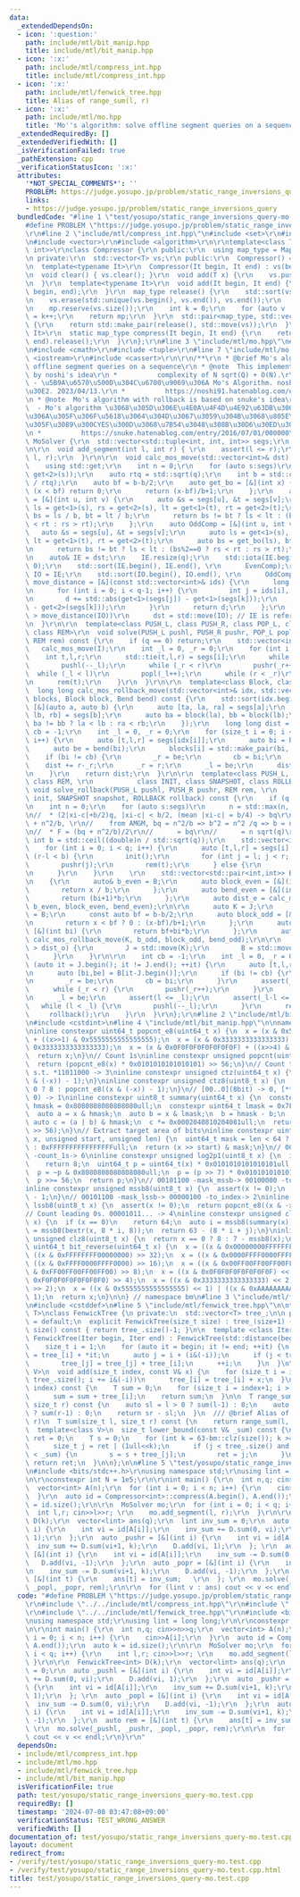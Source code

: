```yaml
---
data:
  _extendedDependsOn:
  - icon: ':question:'
    path: include/mtl/bit_manip.hpp
    title: include/mtl/bit_manip.hpp
  - icon: ':x:'
    path: include/mtl/compress_int.hpp
    title: include/mtl/compress_int.hpp
  - icon: ':x:'
    path: include/mtl/fenwick_tree.hpp
    title: Alias of range_sum(l, r)
  - icon: ':x:'
    path: include/mtl/mo.hpp
    title: 'Mo''s algorithm: solve offline segment queries on a sequence'
  _extendedRequiredBy: []
  _extendedVerifiedWith: []
  _isVerificationFailed: true
  _pathExtension: cpp
  _verificationStatusIcon: ':x:'
  attributes:
    '*NOT_SPECIAL_COMMENTS*': ''
    PROBLEM: https://judge.yosupo.jp/problem/static_range_inversions_query
    links:
    - https://judge.yosupo.jp/problem/static_range_inversions_query
  bundledCode: "#line 1 \"test/yosupo/static_range_inversions_query-mo.test.cpp\"\n\
    #define PROBLEM \"https://judge.yosupo.jp/problem/static_range_inversions_query\"\
    \r\n#line 2 \"include/mtl/compress_int.hpp\"\n#include <set>\r\n#include <unordered_map>\r\
    \n#include <vector>\r\n#include <algorithm>\r\n\r\ntemplate<class T, class MapContainer=std::unordered_map<T,\
    \ int>>\r\nclass Compressor {\r\n public:\r\n  using map_type = MapContainer;\r\
    \n private:\r\n  std::vector<T> vs;\r\n public:\r\n  Compressor() = default;\r\
    \n  template<typename It>\r\n  Compressor(It begin, It end) : vs(begin, end) {}\r\
    \n  void clear() { vs.clear(); }\r\n  void add(T x) {\r\n    vs.push_back(x);\r\
    \n  }\r\n  template<typename It>\r\n  void add(It begin, It end) {\r\n    vs.insert(vs.end(),\
    \ begin, end);\r\n  }\r\n  map_type release() {\r\n    std::sort(vs.begin(), vs.end());\r\
    \n    vs.erase(std::unique(vs.begin(), vs.end()), vs.end());\r\n    map_type mp;\r\
    \n    mp.reserve(vs.size());\r\n    int k = 0;\r\n    for (auto v : vs) mp[v]\
    \ = k++;\r\n    return mp;\r\n  }\r\n  std::pair<map_type, std::vector<T>> release_tie()\
    \ {\r\n    return std::make_pair(release(), std::move(vs));\r\n  }\r\n  template<typename\
    \ It>\r\n  static map_type compress(It begin, It end) {\r\n    return Compressor(begin,\
    \ end).release();\r\n  }\r\n};\r\n#line 3 \"include/mtl/mo.hpp\"\n#include <numeric>\r\
    \n#include <cmath>\r\n#include <tuple>\r\n#line 7 \"include/mtl/mo.hpp\"\n#include\
    \ <iostream>\r\n#include <cassert>\r\n\r\n/**\r\n * @brief Mo's algorithm: solve\
    \ offline segment queries on a sequence\r\n * @note  This implementation is optimized\
    \ by noshi's idea\r\n *          complexity of N sqrt(Q) + O(N).\r\n *       \
    \ - \u5B9A\u6570\u500D\u304C\u6700\u9069\u306A Mo's Algorithm. noshi91\u306E\u30E1\
    \u30E2. 2023/04/13.\r\n *          https://noshi91.hatenablog.com/entry/2023/04/13/224811\r\
    \n * @note  Mo's algorithm with rollback is based on snuke's idea\r\n *      \
    \  - Mo's algorithm \u3068\u305D\u306E\u4E0A\u4F4D\u4E92\u63DB\u306E\u8A71. \u3042\
    \u306A\u305F\u306F\u5618\u3064\u304D\u3067\u3059\u304B\u3068\u805E\u304B\u308C\
    \u305F\u3089\u300CYES\u300D\u3068\u7B54\u3048\u308B\u30D6\u30ED\u30B0. 2016/07/01.\r\
    \n *          https://snuke.hatenablog.com/entry/2016/07/01/000000\r\n*/\r\nstruct\
    \ MoSolver {\r\n  std::vector<std::tuple<int, int, int>> segs;\r\n  int q = 0;\r\
    \n\r\n  void add_segment(int l, int r) { \r\n    assert(l <= r);\r\n    segs.emplace_back(q++,\
    \ l, r);\r\n  }\r\n\r\n  void calc_mos_move(std::vector<int>& dst) const {\r\n\
    \    using std::get;\r\n    int n = 0;\r\n    for (auto s:segs)\r\n      n = std::max(n,\
    \ get<2>(s));\r\n    auto rtq = std::sqrt(q);\r\n    int b = std::ceil((double)n\
    \ / rtq);\r\n    auto bf = b-b/2;\r\n    auto get_bo = [&](int x) {\r\n      if\
    \ (x < bf) return 0;\r\n      return (x-bf)/b+1;\r\n    };\r\n    auto EvenComp\
    \ = [&](int u, int v) {\r\n      auto &s = segs[u], &t = segs[v];\r\n      auto\
    \ ls = get<1>(s), rs = get<2>(s), lt = get<1>(t), rt = get<2>(t);\r\n      auto\
    \ bs = ls / b, bt = lt / b;\r\n      return bs != bt ? ls < lt : (bs%2==0 ? rs\
    \ < rt : rs > rt);\r\n    };\r\n    auto OddComp = [&](int u, int v) {\r\n   \
    \   auto &s = segs[u], &t = segs[v];\r\n      auto ls = get<1>(s), rs = get<2>(s),\
    \ lt = get<1>(t), rt = get<2>(t);\r\n      auto bs = get_bo(ls), bt = get_bo(lt);\r\
    \n      return bs != bt ? ls < lt : (bs%2==0 ? rs < rt : rs > rt);\r\n    };\r\
    \n    auto& IE = dst;\r\n    IE.resize(q);\r\n    std::iota(IE.begin(), IE.end(),\
    \ 0);\r\n    std::sort(IE.begin(), IE.end(), \r\n      EvenComp);\r\n    auto\
    \ IO = IE;\r\n    std::sort(IO.begin(), IO.end(), \r\n      OddComp);\r\n    auto\
    \ move_distance = [&](const std::vector<int>& ids) {\r\n      long long d = 0;\r\
    \n      for (int i = 0; i < q-1; i++) {\r\n        int j = ids[i], k = ids[i+1];\r\
    \n        d += std::abs(get<1>(segs[j]) - get<1>(segs[k]));\r\n        d += std::abs(get<2>(segs[j])\
    \ - get<2>(segs[k]));\r\n      }\r\n      return d;\r\n    };\r\n    if (move_distance(IE)\
    \ > move_distance(IO))\r\n      dst = std::move(IO); // IE is reference of dst\r\
    \n  }\r\n\r\n  template<class PUSH_L, class PUSH_R, class POP_L, class POP_R,\
    \ class REM>\r\n  void solve(PUSH_L pushl, PUSH_R pushr, POP_L popl, POP_R popr,\
    \ REM rem) const {\r\n    if (q == 0) return;\r\n    std::vector<int> I;\r\n \
    \   calc_mos_move(I);\r\n    int _l = 0, _r = 0;\r\n    for (int i:I) {\r\n  \
    \    int t,l,r;\r\n      std::tie(t,l,r) = segs[i];\r\n      while (l < _l)\r\n\
    \        pushl(--_l);\r\n      while (_r < r)\r\n        pushr(_r++);\r\n    \
    \  while (_l < l)\r\n        popl(_l++);\r\n      while (r < _r)\r\n        popr(--_r);\r\
    \n      rem(t);\r\n    }\r\n  }\r\n\r\n  template<class Block, class Bend>\r\n\
    \  long long calc_mos_rollback_move(std::vector<int>& idx, std::vector<std::pair<int,int>>&\
    \ blocks, Block block, Bend bend) const {\r\n    std::sort(idx.begin(), idx.end(),\
    \ [&](auto a, auto b) {\r\n      auto [ta, la, ra] = segs[a];\r\n      auto [tb,\
    \ lb, rb] = segs[b];\r\n      auto ba = block(la), bb = block(lb);\r\n      return\
    \ ba != bb ? la < lb : ra < rb;\r\n    });\r\n    long long dist = 0;\r\n    int\
    \ cb = -1;\r\n    int _l = 0, _r = 0;\r\n    for (size_t i = 0; i < idx.size();\
    \ i++) {\r\n      auto [t,l,r] = segs[idx[i]];\r\n      auto bi = block(l);\r\n\
    \      auto be = bend(bi);\r\n      blocks[i] = std::make_pair(bi, be);\r\n  \
    \    if (bi != cb) {\r\n        _r = be;\r\n        cb = bi;\r\n      }\r\n  \
    \    dist += r-_r;\r\n      _r = r;\r\n      _l = be;\r\n      dist += _l-l;\r\
    \n    }\r\n    return dist;\r\n  }\r\n\r\n  template<class PUSH_L, class PUSH_R,\
    \ class REM, \r\n           class INIT, class SNAPSHOT, class ROLLBACK> \r\n \
    \ void solve_rollback(PUSH_L pushl, PUSH_R pushr, REM rem, \r\n             INIT\
    \ init, SNAPSHOT snapshot, ROLLBACK rollback) const {\r\n    if (q == 0) return;\r\
    \n    int n = 0;\r\n    for (auto s:segs)\r\n      n = std::max(n, std::get<2>(s));\r\
    \n//  * (2|xi-c|+b/2)q, |xi-c| < b/2, (mean |xi-c| = b/4) -> bq\r\n//  * min bq\
    \ + n^2/b, \r\n//    from AMGM, bq = n^2/b => b^2 = n^2 /q => b = n / sqrt(q)\r\
    \n//  * F = (bq + n^2/b)/2\r\n//      = bq\r\n//      = n sqrt(q)\r\n    const\
    \ int b = std::ceil((double)n / std::sqrt(q));\r\n    std::vector<int> J;\r\n\
    \    for (int i = 0; i < q; i++) {\r\n      auto [t,l,r] = segs[i];\r\n      if\
    \ (r-l < b) {\r\n        init();\r\n        for (int j = l; j < r; j++)\r\n  \
    \        pushr(j);\r\n        rem(t);\r\n      } else {\r\n        J.push_back(i);\r\
    \n      }\r\n    }\r\n    \r\n    std::vector<std::pair<int,int>> B(J.size());\r\
    \n    {\r\n      auto& b_even = B;\r\n      auto block_even = [&](int x) {\r\n\
    \        return x / b;\r\n      };\r\n      auto bend_even = [&](int bi) {\r\n\
    \        return (bi+1)*b;\r\n      };\r\n      auto dist_e = calc_mos_rollback_move(J,\
    \ b_even, block_even, bend_even);\r\n\r\n      auto K = J;\r\n      auto b_odd\
    \ = B;\r\n      const auto bf = b-b/2;\r\n      auto block_odd = [&](int x) {\r\
    \n        return x < bf ? 0 : (x-bf)/b+1;\r\n      };\r\n      auto bend_odd =\
    \ [&](int bi) {\r\n        return bf+bi*b;\r\n      };\r\n      auto dist_o =\
    \ calc_mos_rollback_move(K, b_odd, block_odd, bend_odd);\r\n\r\n      if (dist_e\
    \ > dist_o) {\r\n        J = std::move(K);\r\n        B = std::move(b_odd);\r\n\
    \      }\r\n    }\r\n\r\n    int cb = -1;\r\n    int _l = 0, _r = 0;\r\n    for\
    \ (auto it = J.begin(); it != J.end(); ++it) {\r\n      auto [t,l,r] = segs[*it];\r\
    \n      auto [bi,be] = B[it-J.begin()];\r\n      if (bi != cb) {\r\n        init();\r\
    \n        _r = be;\r\n        cb = bi;\r\n      }\r\n      assert(_r <= r);\r\n\
    \      while (_r < r) {\r\n        pushr(_r++);\r\n      }\r\n      snapshot();\r\
    \n      _l = be;\r\n      assert(l <= _l);\r\n      assert(_l-l <= b);\r\n   \
    \   while (l < _l) {\r\n        pushl(--_l);\r\n      }\r\n      rem(t);\r\n \
    \     rollback();\r\n    }\r\n  }\r\n};\r\n#line 2 \"include/mtl/bit_manip.hpp\"\
    \n#include <cstdint>\n#line 4 \"include/mtl/bit_manip.hpp\"\n\nnamespace bm {\n\
    \ninline constexpr uint64_t popcnt_e8(uint64_t x) {\n  x = (x & 0x5555555555555555)\
    \ + ((x>>1) & 0x5555555555555555);\n  x = (x & 0x3333333333333333) + ((x>>2) &\
    \ 0x3333333333333333);\n  x = (x & 0x0F0F0F0F0F0F0F0F) + ((x>>4) & 0x0F0F0F0F0F0F0F0F);\n\
    \  return x;\n}\n// Count 1s\ninline constexpr unsigned popcnt(uint64_t x) {\n\
    \  return (popcnt_e8(x) * 0x0101010101010101) >> 56;\n}\n// Count trailing 0s.\
    \ s.t. *11011000 -> 3\ninline constexpr unsigned ctz(uint64_t x) {\n  return popcnt((x\
    \ & (-x)) - 1);\n}\ninline constexpr unsigned ctz8(uint8_t x) {\n  return x ==\
    \ 0 ? 8 : popcnt_e8((x & (-x)) - 1);\n}\n// [00..0](8bit) -> 0, [**..*](not only\
    \ 0) -> 1\ninline constexpr uint8_t summary(uint64_t x) {\n  constexpr uint64_t\
    \ hmask = 0x8080808080808080ull;\n  constexpr uint64_t lmask = 0x7F7F7F7F7F7F7F7Full;\n\
    \  auto a = x & hmask;\n  auto b = x & lmask;\n  b = hmask - b;\n  b = ~b;\n \
    \ auto c = (a | b) & hmask;\n  c *= 0x0002040810204081ull;\n  return uint8_t(c\
    \ >> 56);\n}\n// Extract target area of bits\ninline constexpr uint64_t bextr(uint64_t\
    \ x, unsigned start, unsigned len) {\n  uint64_t mask = len < 64 ? (1ull<<len)-1\
    \ : 0xFFFFFFFFFFFFFFFFull;\n  return (x >> start) & mask;\n}\n// 00101101 -> 00111111\
    \ -count_1s-> 6\ninline constexpr unsigned log2p1(uint8_t x) {\n  if (x & 0x80)\n\
    \    return 8;\n  uint64_t p = uint64_t(x) * 0x0101010101010101ull;\n  p -= 0x8040201008040201ull;\n\
    \  p = ~p & 0x8080808080808080ull;\n  p = (p >> 7) * 0x0101010101010101ull;\n\
    \  p >>= 56;\n  return p;\n}\n// 00101100 -mask_mssb-> 00100000 -to_index-> 5\n\
    inline constexpr unsigned mssb8(uint8_t x) {\n  assert(x != 0);\n  return log2p1(x)\
    \ - 1;\n}\n// 00101100 -mask_lssb-> 00000100 -to_index-> 2\ninline constexpr unsigned\
    \ lssb8(uint8_t x) {\n  assert(x != 0);\n  return popcnt_e8((x & -x) - 1);\n}\n\
    // Count leading 0s. 00001011... -> 4\ninline constexpr unsigned clz(uint64_t\
    \ x) {\n  if (x == 0)\n    return 64;\n  auto i = mssb8(summary(x));\n  auto j\
    \ = mssb8(bextr(x, 8 * i, 8));\n  return 63 - (8 * i + j);\n}\ninline constexpr\
    \ unsigned clz8(uint8_t x) {\n  return x == 0 ? 8 : 7 - mssb8(x);\n}\ninline constexpr\
    \ uint64_t bit_reverse(uint64_t x) {\n  x = ((x & 0x00000000FFFFFFFF) << 32) |\
    \ ((x & 0xFFFFFFFF00000000) >> 32);\n  x = ((x & 0x0000FFFF0000FFFF) << 16) |\
    \ ((x & 0xFFFF0000FFFF0000) >> 16);\n  x = ((x & 0x00FF00FF00FF00FF) << 8) | ((x\
    \ & 0xFF00FF00FF00FF00) >> 8);\n  x = ((x & 0x0F0F0F0F0F0F0F0F) << 4) | ((x &\
    \ 0xF0F0F0F0F0F0F0F0) >> 4);\n  x = ((x & 0x3333333333333333) << 2) | ((x & 0xCCCCCCCCCCCCCCCC)\
    \ >> 2);\n  x = ((x & 0x5555555555555555) << 1) | ((x & 0xAAAAAAAAAAAAAAAA) >>\
    \ 1);\n  return x;\n}\n\n} // namespace bm\n#line 3 \"include/mtl/fenwick_tree.hpp\"\
    \n#include <cstddef>\n#line 5 \"include/mtl/fenwick_tree.hpp\"\n\ntemplate <class\
    \ T>\nclass FenwickTree {\n private:\n  std::vector<T> tree_;\n\n public:\n  FenwickTree()\
    \ = default;\n  explicit FenwickTree(size_t size) : tree_(size+1) {}\n\n  size_t\
    \ size() const { return tree_.size()-1; }\n\n  template <class Iter>\n  explicit\
    \ FenwickTree(Iter begin, Iter end) : FenwickTree(std::distance(begin, end)) {\n\
    \    size_t i = 1;\n    for (auto it = begin; it != end; ++it) {\n      tree_[i]\
    \ = tree_[i] + *it;\n      auto j = i + (i&(-i));\n      if (j < tree_.size())\n\
    \        tree_[j] = tree_[j] + tree_[i];\n      ++i;\n    }\n  }\n\n  template<class\
    \ V>\n  void add(size_t index, const V& x) {\n    for (size_t i = index+1; i <\
    \ tree_.size(); i += i&(-i))\n      tree_[i] = tree_[i] + x;\n  }\n\n  T sum(size_t\
    \ index) const {\n    T sum = 0;\n    for (size_t i = index+1; i > 0; i -= i&(-i))\n\
    \      sum = sum + tree_[i];\n    return sum;\n  }\n\n  T range_sum(size_t l,\
    \ size_t r) const {\n    auto sl = l > 0 ? sum(l-1) : 0;\n    auto sr = r > 0\
    \ ? sum(r-1) : 0;\n    return sr - sl;\n  }\n  /// @brief Alias of range_sum(l,\
    \ r)\n  T sum(size_t l, size_t r) const {\n    return range_sum(l, r);\n  }\n\n\
    \  template<class V>\n  size_t lower_bound(const V& _sum) const {\n    size_t\
    \ ret = 0;\n    T s = 0;\n    for (int k = 63-bm::clz(size()); k >= 0; k--) {\n\
    \      size_t j = ret | (1ull<<k);\n      if (j < tree_.size() and s + tree_[j]\
    \ < _sum) {\n        s = s + tree_[j];\n        ret = j;\n      }\n    }\n   \
    \ return ret;\n  }\n\n};\n\n#line 5 \"test/yosupo/static_range_inversions_query-mo.test.cpp\"\
    \n#include <bits/stdc++.h>\r\nusing namespace std;\r\nusing lint = long long;\r\
    \n\r\nconstexpr int N = 1e5;\r\n\r\nint main() {\r\n  int n,q; cin>>n>>q;\r\n\
    \  vector<int> A(n);\r\n  for (int i = 0; i < n; i++) {\r\n    cin>>A[i];\r\n\
    \  }\r\n  auto id = Compressor<int>::compress(A.begin(), A.end());\r\n  auto k\
    \ = id.size();\r\n\r\n  MoSolver mo;\r\n  for (int i = 0; i < q; i++) {\r\n  \
    \  int l,r; cin>>l>>r; \r\n    mo.add_segment(l, r);\r\n  }\r\n\r\n  FenwickTree<int>\
    \ D(k);\r\n  vector<lint> ans(q);\r\n  lint inv_sum = 0;\r\n  auto _pushl = [&](int\
    \ i) {\r\n    int vi = id[A[i]];\r\n    inv_sum += D.sum(0, vi);\r\n    D.add(vi,\
    \ 1);\r\n  };\r\n  auto _pushr = [&](int i) {\r\n    int vi = id[A[i]];\r\n  \
    \  inv_sum += D.sum(vi+1, k);\r\n    D.add(vi, 1);\r\n  }; \r\n  auto _popl =\
    \ [&](int i) {\r\n    int vi = id[A[i]];\r\n    inv_sum -= D.sum(0, vi);\r\n \
    \   D.add(vi, -1);\r\n  };\r\n  auto _popr = [&](int i) {\r\n    int vi = id[A[i]];\r\
    \n    inv_sum -= D.sum(vi+1, k);\r\n    D.add(vi, -1);\r\n  };\r\n  auto rem =\
    \ [&](int t) {\r\n    ans[t] = inv_sum;   \r\n  }; \r\n  mo.solve(_pushl, _pushr,\
    \ _popl, _popr, rem);\r\n\r\n  for (lint v : ans) cout << v << endl;\r\n}\r\n"
  code: "#define PROBLEM \"https://judge.yosupo.jp/problem/static_range_inversions_query\"\
    \r\n#include \"../../include/mtl/compress_int.hpp\"\r\n#include \"../../include/mtl/mo.hpp\"\
    \r\n#include \"../../include/mtl/fenwick_tree.hpp\"\r\n#include <bits/stdc++.h>\r\
    \nusing namespace std;\r\nusing lint = long long;\r\n\r\nconstexpr int N = 1e5;\r\
    \n\r\nint main() {\r\n  int n,q; cin>>n>>q;\r\n  vector<int> A(n);\r\n  for (int\
    \ i = 0; i < n; i++) {\r\n    cin>>A[i];\r\n  }\r\n  auto id = Compressor<int>::compress(A.begin(),\
    \ A.end());\r\n  auto k = id.size();\r\n\r\n  MoSolver mo;\r\n  for (int i = 0;\
    \ i < q; i++) {\r\n    int l,r; cin>>l>>r; \r\n    mo.add_segment(l, r);\r\n \
    \ }\r\n\r\n  FenwickTree<int> D(k);\r\n  vector<lint> ans(q);\r\n  lint inv_sum\
    \ = 0;\r\n  auto _pushl = [&](int i) {\r\n    int vi = id[A[i]];\r\n    inv_sum\
    \ += D.sum(0, vi);\r\n    D.add(vi, 1);\r\n  };\r\n  auto _pushr = [&](int i)\
    \ {\r\n    int vi = id[A[i]];\r\n    inv_sum += D.sum(vi+1, k);\r\n    D.add(vi,\
    \ 1);\r\n  }; \r\n  auto _popl = [&](int i) {\r\n    int vi = id[A[i]];\r\n  \
    \  inv_sum -= D.sum(0, vi);\r\n    D.add(vi, -1);\r\n  };\r\n  auto _popr = [&](int\
    \ i) {\r\n    int vi = id[A[i]];\r\n    inv_sum -= D.sum(vi+1, k);\r\n    D.add(vi,\
    \ -1);\r\n  };\r\n  auto rem = [&](int t) {\r\n    ans[t] = inv_sum;   \r\n  };\
    \ \r\n  mo.solve(_pushl, _pushr, _popl, _popr, rem);\r\n\r\n  for (lint v : ans)\
    \ cout << v << endl;\r\n}\r\n"
  dependsOn:
  - include/mtl/compress_int.hpp
  - include/mtl/mo.hpp
  - include/mtl/fenwick_tree.hpp
  - include/mtl/bit_manip.hpp
  isVerificationFile: true
  path: test/yosupo/static_range_inversions_query-mo.test.cpp
  requiredBy: []
  timestamp: '2024-07-08 03:47:08+09:00'
  verificationStatus: TEST_WRONG_ANSWER
  verifiedWith: []
documentation_of: test/yosupo/static_range_inversions_query-mo.test.cpp
layout: document
redirect_from:
- /verify/test/yosupo/static_range_inversions_query-mo.test.cpp
- /verify/test/yosupo/static_range_inversions_query-mo.test.cpp.html
title: test/yosupo/static_range_inversions_query-mo.test.cpp
---
```

